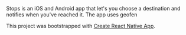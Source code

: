 Stops is an iOS and Android app that let's you choose a destination and notifies when you've reached it. The app uses geofen

This project was bootstrapped with [Create React Native App](https://github.com/react-community/create-react-native-app).
